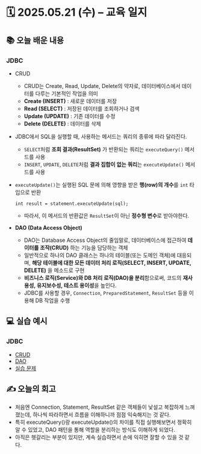 # 🗓️ 2025.05.21 (수) – 교육 일지

## 📚 오늘 배운 내용

### JDBC
- CRUD
    - CRUD는 Create, Read, Update, Delete의 약자로, 데이터베이스에서 데이터를 다루는 기본적인 작업을 의미
    - **Create (INSERT)** : 새로운 데이터를 저장
    - **Read (SELECT)** : 저장된 데이터를 조회하거나 검색
    - **Update (UPDATE)** : 기존 데이터를 수정
    - **Delete (DELETE)** : 데이터를 삭제

- JDBC에서 SQL을 실행할 때, 사용하는 메서드는 쿼리의 종류에 따라 달라진다.
    - `SELECT`처럼 **조회 결과(ResultSet)** 가 반환되는 쿼리는 `executeQuery()` 메서드를 사용
    - `INSERT`, `UPDATE`, `DELETE`처럼 **결과 집합이 없는 쿼리**는 `executeUpdate()` 메서드를 사용

- `executeUpdate()`는 실행된 SQL 문에 의해 영향을 받은 **행(row)의 개수**를 `int` 타입으로 반환
  ```
  int result = statement.executeUpdate(sql);
  ```
  - 따라서, 이 메서드의 반환값은 `ResultSet`이 아닌 **정수형 변수**로 받아야한다.
- **DAO (Data Access Object)**
  - DAO는 Database Access Object의 줄임말로, 데이터베이스에 접근하여 **데이터를 조작(CRUD)** 하는 기능을 담당하는 객체
  - 일반적으로 하나의 DAO 클래스는 하나의 테이블(또는 도메인 객체)에 대응되며, **해당 테이블에 대한 모든 데이터 처리 로직(SELECT, INSERT, UPDATE, DELETE)** 을 메소드로 구현
  - **비즈니스 로직(Service)와 DB 처리 로직(DAO)을 분리**함으로써, 코드의 **재사용성, 유지보수성, 테스트 용이성**을 높인다.
  - JDBC를 사용할 경우, `Connection`, `PreparedStatement`, `ResultSet` 등을 이용해 DB 작업을 수행
  
## 💻 실습 예시

### JDBC
- [CRUD](../src/main/java/com/chapter03_crud)
- [DAO](../src/main/java/com/chapter04_dao)
- [실습 문제](https://github.com/SerahKim/jdbc-crud-practice)

## ✍️ 오늘의 회고
- 처음엔 Connection, Statement, ResultSet 같은 객체들이 낯설고 복잡하게 느껴졌는데, 하나씩 따라하면서 흐름을 이해하니까 점점 익숙해지는 것 같다.
- 특히 executeQuery()랑 executeUpdate()의 차이를 직접 실행해보면서 정확히 알 수 있었고, DAO 패턴을 통해 역할을 분리하는 방식도 이해하게 되었다.
- 아직은 헷갈리는 부분이 있지만, 계속 실습하면서 손에 익히면 잘할 수 있을 것 같다.